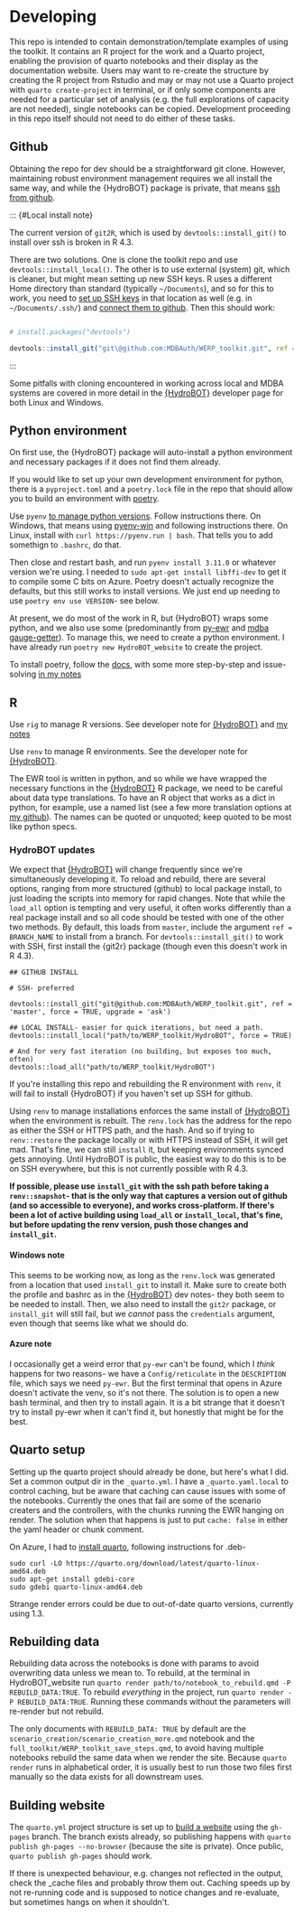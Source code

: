 # Developing

This repo is intended to contain demonstration/template examples of using the toolkit. It contains an R project for the work and a Quarto project, enabling the provision of quarto notebooks and their display as the documentation website. Users may want to re-create the structure by creating the R project from Rstudio and may or may not use a Quarto project with `quarto create-project` in terminal, or if only some components are needed for a particular set of analysis (e.g. the full explorations of capacity are not needed), single notebooks can be copied. Development proceeding in this repo itself should not need to do either of these tasks.

## Github

Obtaining the repo for dev should be a straightforward git clone. However, maintaining robust environment management requires we all install the same way, and while the {HydroBOT} package is private, that means [ssh from github](https://docs.github.com/en/authentication/connecting-to-github-with-ssh/).

::: {#Local install note}

The current version of `git2R`, which is used by `devtools::install_git()` to install over ssh is broken in R 4.3.

There are two solutions. One is clone the toolkit repo and use `devtools::install_local()`. The other is to use external (system) git, which is cleaner, but might mean setting up new SSH keys. R uses a different Home directory than standard (typically `~/Documents`), and so for this to work, you need to [set up SSH keys](https://docs.github.com/en/authentication/connecting-to-github-with-ssh/generating-a-new-ssh-key-and-adding-it-to-the-ssh-agent) in that location as well (e.g. in `~/Documents/.ssh/`) and [connect them to github](https://docs.github.com/en/authentication/connecting-to-github-with-ssh/adding-a-new-ssh-key-to-your-github-account). Then this should work:

``` r

# install.packages("devtools")

devtools::install_git("git\@github.com:MDBAuth/WERP_toolkit.git", ref = 'master', force = TRUE, upgrade = 'ask', git = 'external')
```

:::

Some pitfalls with cloning encountered in working across local and MDBA systems are covered in more detail in the [{HydroBOT}](https://github.com/MDBAuth/WERP_toolkit) developer page for both Linux and Windows.

## Python environment

On first use, the {HydroBOT} package will auto-install a python environment and necessary packages if it does not find them already.

If you would like to set up your own development environment for python, there is a `pyproject.toml` and a `poetry.lock` file in the repo that should allow you to build an environment with [poetry](https://python-poetry.org/docs/).

Use `pyenv` [to manage python versions](https://github.com/pyenv/pyenv). Follow instructions there. On Windows, that means using [pyenv-win](https://github.com/pyenv-win/pyenv-win) and following instructions there. On Linux, install with `curl https://pyenv.run | bash`. That tells you to add somethign to `.bashrc`, do that.

Then close and restart bash, and run `pyenv install 3.11.0` or whatever version we're using. I needed to `sudo apt-get install libffi-dev` to get it to compile some C bits on Azure. Poetry doesn't actually recognize the defaults, but this still works to install versions. We just end up needing to use `poetry env use VERSION`- see below.

At present, we do most of the work in R, but {HydroBOT} wraps some python, and we also use some (predominantly from [py-ewr](https://pypi.org/project/py-ewr/) and [mdba gauge-getter](https://pypi.org/project/mdba-gauge-getter/)). To manage this, we need to create a python environment. I have already run `poetry new HydroBOT_website` to create the project.

To install poetry, follow the [docs](https://python-poetry.org/docs/), with some more step-by-step and issue-solving [in my notes](https://galenholt.github.io/RpyEnvs/python_setup.html)

## R

Use `rig` to manage R versions. See developer note for [{HydroBOT}](https://github.com/MDBAuth/WERP_toolkit) and [my notes](https://galenholt.github.io/RpyEnvs/rig.html)

Use `renv` to manage R environments. See the developer note for [{HydroBOT}](https://github.com/MDBAuth/WERP_toolkit).

The EWR tool is written in python, and so while we have wrapped the necessary functions in the [{HydroBOT}](https://github.com/MDBAuth/WERP_toolkit) R package, we need to be careful about data type translations. To have an R object that works as a dict in python, for example, use a named list (see a few more translation options at [my github](https://galenholt.github.io/RpyEnvs/R_py_type_passing.html)). The names can be quoted or unquoted; keep quoted to be most like python specs.

### HydroBOT updates

We expect that [{HydroBOT}](https://github.com/MDBAuth/WERP_toolkit) will change frequently since we're simultaneously developing it. To reload and rebuild, there are several options, ranging from more structured (github) to local package install, to just loading the scripts into memory for rapid changes. Note that while the `load_all` option is tempting and very useful, it often works differently than a real package install and so all code should be tested with one of the other two methods. By default, this loads from `master`, include the argument `ref = BRANCH_NAME` to install from a branch. For `devtools::install_git()` to work with SSH, first install the {git2r} package (though even this doesn't work in R 4.3).

```         
## GITHUB INSTALL

# SSH- preferred

devtools::install_git("git@github.com:MDBAuth/WERP_toolkit.git", ref = 'master', force = TRUE, upgrade = 'ask')

## LOCAL INSTALL- easier for quick iterations, but need a path.
devtools::install_local("path/to/WERP_toolkit/HydroBOT", force = TRUE)

# And for very fast iteration (no building, but exposes too much, often)
devtools::load_all("path/to/WERP_toolkit/HydroBOT")
```

If you're installing this repo and rebuilding the R environment with `renv`, it will fail to install {HydroBOT} if you haven't set up SSH for github.

Using `renv` to manage installations enforces the same install of [{HydroBOT}](https://github.com/MDBAuth/WERP_toolkit) when the environment is rebuilt. The `renv.lock` has the address for the repo as either the SSH or HTTPS path, and the hash. And so if trying to `renv::restore` the package locally or with HTTPS instead of SSH, it will get mad. That's fine, we can still `install` it, but keeping environments synced gets annoying. Until HydroBOT is public, the easiest way to do this is to be on SSH everywhere, but this is not currently possible with R 4.3.

**If possible, please use `install_git` with the ssh path before taking a `renv::snapshot`- that is the only way that captures a version out of github (and so accessible to everyone), and works cross-platform. If there's been a lot of active building using `load_all` or `install_local`, that's fine, but before updating the renv version, push those changes and `install_git`.**

#### Windows note

This seems to be working now, as long as the `renv.lock` was generated from a location that used `install_git` to install it. Make sure to create both the profile and bashrc as in the [{HydroBOT}](https://github.com/MDBAuth/WERP_toolkit) dev notes- they both seem to be needed to install. Then, we also need to install the `git2r` package, or `install_git` will still fail, but we *cannot* pass the `credentials` argument, even though that seems like what we should do.

#### Azure note

I occasionally get a weird error that `py-ewr` can't be found, which I *think* happens for two reasons- we have a `Config/reticulate` in the `DESCRIPTION` file, which says we need `py-ewr`. But the first terminal that opens in Azure doesn't activate the venv, so it's not there. The solution is to open a new bash terminal, and then try to install again. It is a bit strange that it doesn't try to install py-ewr when it can't find it, but honestly that might be for the best.

## Quarto setup

Setting up the quarto project should already be done, but here's what I did. Set a common output dir in the `_quarto.yml`. I have a `_quarto.yaml.local` to control caching, but be aware that caching can cause issues with some of the notebooks. Currently the ones that fail are some of the scenario creaters and the controllers, with the chunks running the EWR hanging on render. The solution when that happens is just to put `cache: false` in either the yaml header or chunk comment.

On Azure, I had to [install quarto](https://docs.posit.co/resources/install-quarto/), following instructions for .deb-

```         
sudo curl -LO https://quarto.org/download/latest/quarto-linux-amd64.deb
sudo apt-get install gdebi-core
sudo gdebi quarto-linux-amd64.deb
```

Strange render errors could be due to out-of-date quarto versions, currently using 1.3.

## Rebuilding data

Rebuilding data across the notebooks is done with params to avoid overwriting data unless we mean to. To rebuild, at the terminal in HydroBOT_website run `quarto render path/to/notebook_to_rebuild.qmd -P REBUILD_DATA:TRUE`. To rebuild *everything* in the project, run `quarto render -P REBUILD_DATA:TRUE`. Running these commands without the parameters will re-render but not rebuild.

The only documents with `REBUILD_DATA: TRUE` by default are the `scenario_creation/scenario_creation_more.qmd` notebook and the `full_toolkit/WERP_toolkit_save_steps.qmd`, to avoid having multiple notebooks rebuild the same data when we render the site. Because `quarto render` runs in alphabetical order, it is usually best to run those two files first manually so the data exists for all downstream uses.

## Building website

The `quarto.yml` project structure is set up to [build a website](https://quarto.org/docs/publishing/github-pages.html) using the `gh-pages` branch. The branch exists already, so publishing happens with `quarto publish gh-pages --no-browser` (because the site is private). Once public, `quarto publish gh-pages` should work.

If there is unexpected behaviour, e.g. changes not reflected in the output, check the \_cache files and probably throw them out. Caching speeds up by not re-running code and is supposed to notice changes and re-evaluate, but sometimes hangs on when it shouldn't.
